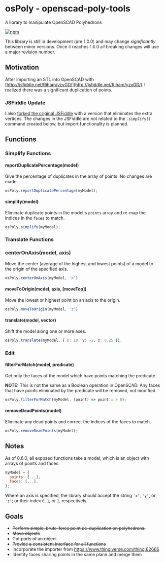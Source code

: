 # osPoly - openscad-poly-tools
A library to manipulate OpenSCAD Polyhedrons

[![npm](https://img.shields.io/npm/v/openscad-poly-tools.svg)](https://www.npmjs.com/package/openscad-poly-tools) 

This library is still in development (pre 1.0.0) and may change *significantly* between minor versions.
Once it reaches 1.0.0 all breaking changes will use a major revision number.

## Motivation
After importing an STL into OpenSCAD with [http://jsfiddle.net/Riham/yzvGD/](http://jsfiddle.net/Riham/yzvGD/) I realized there was a significant duplication of points.

### JSFiddle Update
I also [forked the original JSFiddle](http://jsfiddle.net/_sir/yzvGD/595/) with a version that eliminates the extra vertices.
The changes in the JSFiddle are not related to the `.simplify()` command created below, but import functionality is planned.


## Functions

### Simplify Functions

#### reportDuplicatePercentage(model)
Give the percentage of duplicates in the array of points. No changes are made.

```javascript
osPoly.reportDuplicatePercentage(myModel);
```

#### simplify(model)
Eliminate duplicate points in the model's `points` array and re-map the indices in the `faces` to match.

```javascript
osPoly.simplify(myModel);
```

### Translate Functions

### centerOnAxis(model, axis)
Move the center (average of the highest and lowest points) of a model to the origin of the specified axis.

```javascript
osPoly.centerOnAxis(myModel, 'x')
```

#### moveToOrigin(model, axis, [moveTop])
Move the lowest or highest point on an axis to the origin.

```javascript
osPoly.moveToOrigin(myModel, 'z')
```

#### translate(model, vector)
Shift the model along one or more axes.

```javascript
osPoly.translate(myModel, { x: 10, y: -2, z: 0.25 });
```

### Edit


#### filterForMatch(model, predicate)
Get only the faces of the model which have points matching the predicate.

**NOTE:** This is not the same as a Boolean operation in OpenSCAD. Any faces that have points eliminated by the predicate will be removed, not modified.

```javascript
osPoly.filterForMatch(myModel, (point) => point.x > 0);
``` 
  
#### removeDeadPoints(model)
Eliminate any dead points and correct the indices of the faces to match.

```javascript
osPoly.removeDeadPoints(myModel);
```

## Notes

As of 0.6.0, all exposed functions take a model, which is an object with arrays of points and faces.

```javascript
myModel = {
  points: [...],
  faces: [...],
};
```

Where an axis is specified, the library should accept the string `'x'`, `'y'`, or `'z'`; or their
index `0`, `1`, or `2`, respectively.


## Goals
* ~~Perform simple, brute-force point de-duplication on polyhedrons.~~
* ~~Move objects~~
* ~~Cut parts of an object~~
* ~~Provide a consistent interface for all functions~~
* Incorporate the importer from https://www.thingiverse.com/thing:62666
* Identify faces sharing points in the same plane and merge them
